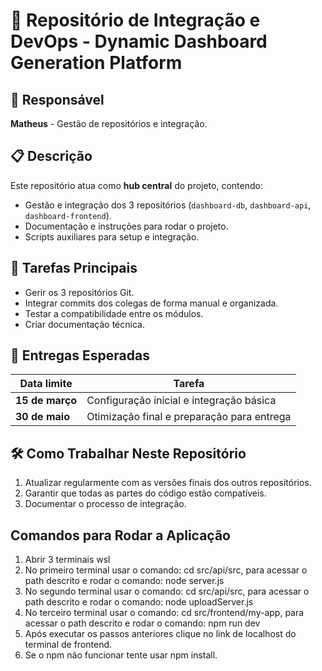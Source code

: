 # 🔧 Repositório de Integração e DevOps - Dynamic Dashboard Generation Platform

## 📌 Responsável
**Matheus** - Gestão de repositórios e integração.

## 📋 Descrição
Este repositório atua como **hub central** do projeto, contendo:
- Gestão e integração dos 3 repositórios (`dashboard-db`, `dashboard-api`, `dashboard-frontend`).
- Documentação e instruções para rodar o projeto.
- Scripts auxiliares para setup e integração.

## 📝 Tarefas Principais
- Gerir os 3 repositórios Git.
- Integrar commits dos colegas de forma manual e organizada.
- Testar a compatibilidade entre os módulos.
- Criar documentação técnica.

## 📆 Entregas Esperadas
| Data limite  | Tarefa  |
|-------------|--------|
| **15 de março**  | Configuração inicial e integração básica |
| **30 de maio**  | Otimização final e preparação para entrega |

## 🛠️ Como Trabalhar Neste Repositório
1. Atualizar regularmente com as versões finais dos outros repositórios.
2. Garantir que todas as partes do código estão compatíveis.
3. Documentar o processo de integração.

## Comandos para Rodar a Aplicação

1. Abrir 3 terminais wsl
2. No primeiro terminal usar o comando: cd src/api/src, para acessar o path descrito e rodar o comando: node server.js
3. No segundo terminal usar o comando: cd src/api/src, para acessar o path descrito e rodar o comando: node uploadServer.js
4. No terceiro terminal usar o comando: cd src/frontend/my-app, para acessar o path descrito e rodar o comando: npm run dev
5. Após executar os passos anteriores clique no link de localhost do terminal de frontend.
6. Se o npm não funcionar tente usar npm install.
